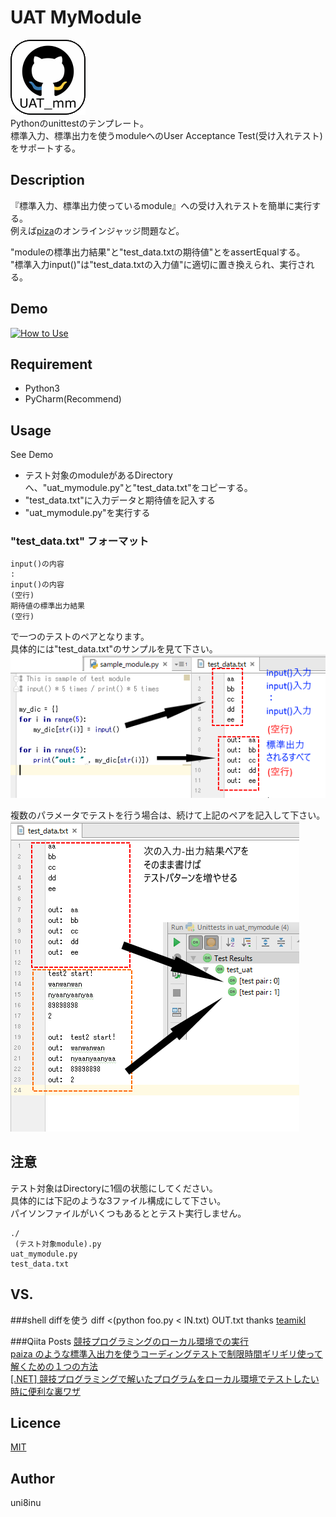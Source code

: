 UAT MyModule
============
![ICON](https://raw.githubusercontent.com/uni8inu/uat_mymodule2/master/imgs/uat_mm_120.png "icon")  
Pythonのunittestのテンプレート。  
標準入力、標準出力を使うmoduleへのUser Acceptance Test(受け入れテスト)をサポートする。

## Description
『標準入力、標準出力使っているmodule』への受け入れテストを簡単に実行する。  
例えば[piza](https://paiza.jp)のオンラインジャッジ問題など。  
  
"moduleの標準出力結果"と"test_data.txtの期待値"とをassertEqualする。  
"標準入力input()"は"test_data.txtの入力値"に適切に置き換えられ、実行される。  


## Demo
[![How to Use](http://img.youtube.com/vi/qUYUl-1E2cs/0.jpg)](https://www.youtube.com/watch?v=qUYUl-1E2cs)

## Requirement
- Python3
- PyCharm(Recommend)

## Usage
See Demo
+ テスト対象のmoduleがあるDirectoryへ、"uat_mymodule.py"と"test_data.txt"をコピーする。
+ "test_data.txt"に入力データと期待値を記入する
+ "uat_mymodule.py"を実行する

### "test_data.txt" フォーマット
    input()の内容  
    :  
    input()の内容  
    (空行)  
    期待値の標準出力結果  
    (空行)
で一つのテストのペアとなります。  
具体的には"test_data.txt"のサンプルを見て下さい。   
![説明1](https://raw.githubusercontent.com/uni8inu/uat_mymodule2/master/imgs/setumei01.png "explain 1")
  
複数のパラメータでテストを行う場合は、続けて上記のペアを記入して下さい。  
![説明2](https://raw.githubusercontent.com/uni8inu/uat_mymodule2/master/imgs/setumei02.png "explain 2")  

## 注意
テスト対象はDirectoryに1個の状態にしてください。  
具体的には下記のような3ファイル構成にして下さい。  
パイソンファイルがいくつもあるととテスト実行しません。  

    ./  
     (テスト対象module).py  
    uat_mymodule.py    
    test_data.txt      

## VS.
###shell diffを使う
    diff <(python foo.py < IN.txt) OUT.txt
thanks [teamikl](https://teratail.com/questions/53736)

###Qiita Posts
[競技プログラミングのローカル環境での実行](http://qiita.com/falloutkids/items/9e053d801ef366b7f30c#_reference-219e7208d3f25c808c75)  
[paiza のような標準入出力を使うコーディングテストで制限時間ギリギリ使って解くための１つの方法](http://qiita.com/kkoiwai/items/d70c21f92eaca6bf9939#_reference-c98f8a96edbb107f40a4)  
[[.NET] 競技プログラミングで解いたプログラムをローカル環境でテストしたい時に便利な裏ワザ](http://qiita.com/nia_tn1012/items/0bad76d75161ecc51e15)  

## Licence
[MIT](https://github.com/tcnksm/tool/blob/master/LICENCE)

## Author
uni8inu
